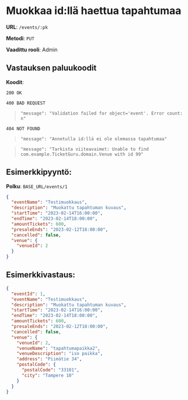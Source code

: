 # Muokkaa id:llä haettua tapahtumaa

**URL**: `/events/:pk`

**Metodi**: `PUT`

**Vaadittu rooli**: Admin

## Vastauksen paluukoodit

**Koodit**:

`200 OK`

`400 BAD REQUEST`

> `"message": "Validation failed for object='event'. Error count: n"`

`404 NOT FOUND`

> `"message": "Annetulla id:llä ei ole olemassa tapahtumaa"`

> `"message": "Tarkista viiteavaimet: Unable to find com.example.TicketGuru.domain.Venue with id 99"`

## Esimerkkipyyntö:

**Polku**: `BASE_URL/events/1`

```json
{
  "eventName": "Testimuokkaus",
  "description": "Muokattu tapahtuman kuvaus",
  "startTime": "2023-02-14T16:00:00",
  "endTime": "2023-02-14T18:00:00",
  "amountTickets": 600,
  "presaleEnds": "2023-02-12T18:00:00",
  "cancelled": false,
  "venue": {
    "venueId": 2
  }
}
```

## Esimerkkivastaus:

```json
{
  "eventId": 1,
  "eventName": "Testimuokkaus",
  "description": "Muokattu tapahtuman kuvaus",
  "startTime": "2023-02-14T16:00:00",
  "endTime": "2023-02-14T18:00:00",
  "amountTickets": 600,
  "presaleEnds": "2023-02-12T18:00:00",
  "cancelled": false,
  "venue": {
    "venueId": 2,
    "venueName": "tapahtumapaikka2",
    "venueDescription": "iso paikka",
    "address": "Piimätie 34",
    "postalCode": {
      "postalCode": "33101",
      "city": "Tampere 10"
    }
  }
}
```
